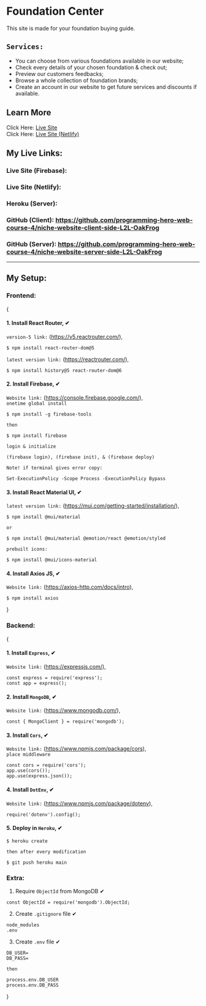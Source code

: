 # Foundation Center

This site is made for your foundation buying guide.

## `Services:`

<ul>
<li>You can choose from various foundations available in our website;</li>
<li>Check every details of your chosen foundation & check out;</li>
<li>Preview our customers feedbacks;</li>
<li>Browse a whole collection of foundation brands;</li>
<li>Create an account in our website to get future services and discounts if available.</li>
</ul>

## Learn More

Click Here: [Live Site]( "Firebase")
<br />
Click Here: [Live Site (Netlify)]()

## My Live Links:

### Live Site (Firebase): 

### Live Site (Netlify): 

### Heroku (Server): 

### GitHub (Client): https://github.com/programming-hero-web-course-4/niche-website-client-side-L2L-OakFrog

### GitHub (Server): https://github.com/programming-hero-web-course-4/niche-website-server-side-L2L-OakFrog

---

## My Setup:

### Frontend:
{

#### 1. Install React Router, ✔
`version-5 link:` (https://v5.reactrouter.com/),<br /> 
```
$ npm install react-router-dom@5
```
`latest version link:` (https://reactrouter.com/), <br /> 
```
$ npm install history@5 react-router-dom@6
```

#### 2. Install Firebase, ✔
`Website link:` (https://console.firebase.google.com/),<br />
`onetime global install` 
```
$ npm install -g firebase-tools
```
`then`
```
$ npm install firebase
```
`login & initialize`
```
(firebase login), (firebase init), & (firebase deploy)
```
`Note! if terminal gives error copy:` 
```
Set-ExecutionPolicy -Scope Process -ExecutionPolicy Bypass 
```

#### 3. Install React Material UI, ✔
`latest version link:` (https://mui.com/getting-started/installation/),<br /> 
```
$ npm install @mui/material
```
`or`
```
$ npm install @mui/material @emotion/react @emotion/styled
```
`prebuilt icons:` 
```
$ npm install @mui/icons-material
```

#### 4. Install Axios JS, ✔
`Website link:` (https://axios-http.com/docs/intro),<br />
```
$ npm install axios
```

}

### Backend:
{

#### 1. Install `Express`, ✔
`Website link:` (https://expressjs.com/),<br />
```
const express = require('express');
const app = express();
```

#### 2. Install `MongoDB`, ✔
`Website link:` (https://www.mongodb.com/),<br />
```
const { MongoClient } = require('mongodb');
```

#### 3. Install `Cors`, ✔
`Website link:` (https://www.npmjs.com/package/cors),<br />
`place middleware`
```
const cors = require('cors');
app.use(cors());
app.use(express.json());
```

#### 4. Install `DotEnv`, ✔
`Website link:` (https://www.npmjs.com/package/dotenv),<br />
```
require('dotenv').config();
```

#### 5. Deploy in `Heroku`, ✔
```
$ heroku create
```
`then after every modification`
```
$ git push heroku main
```

### Extra:
1. Require `ObjectId` from MongoDB ✔
```
const ObjectId = require('mongodb').ObjectId;
```

2. Create `.gitignore` file ✔ <br />
```
node_modules
.env
```

3. Create `.env` file ✔ <br />
```
DB_USER=
DB_PASS=
```
`then`
```
process.env.DB_USER
process.env.DB_PASS
```


}